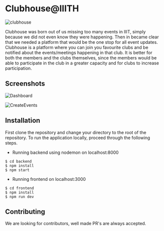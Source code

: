 # Clubhouse@IIITH
![clubhouse](https://user-images.githubusercontent.com/48274694/126592193-6d58e101-37cf-4e4a-a708-ea9234493039.png)

Clubhouse was born out of us missing too many events in IIIT, simply because we did not even know they were happening. Then in became clear that we needed a platform that would be the one stop for all event updates. Clubhouse is a platform where you can join you favourite clubs and be notified about the events/meetings happening in that club. It is better for both the members and the clubs themselves, since the members would be able to participate in the club in a greater capacity and for clubs to increase participation.

## Screenshots

![Dashboard](https://user-images.githubusercontent.com/48274694/126594356-870a31a5-bb0d-42d4-98a1-43b90044caef.png)

![CreateEvents](https://user-images.githubusercontent.com/48274694/126593693-71f7c2cc-b577-451c-963b-82dfd3472f29.png)

## Installation 

First clone the repository and change your directory to the root of the repository.
To run the application locally, proceed through the following steps.

* Running backend using nodemon on localhost:8000
```(shell)
$ cd backend
$ npm install
$ npm start
```

* Running frontend on localhost:3000
```(shell)
$ cd frontend
$ npm install
$ npm run dev
```
## Contributing
We are looking for contributors, well made PR's are always accepted.
